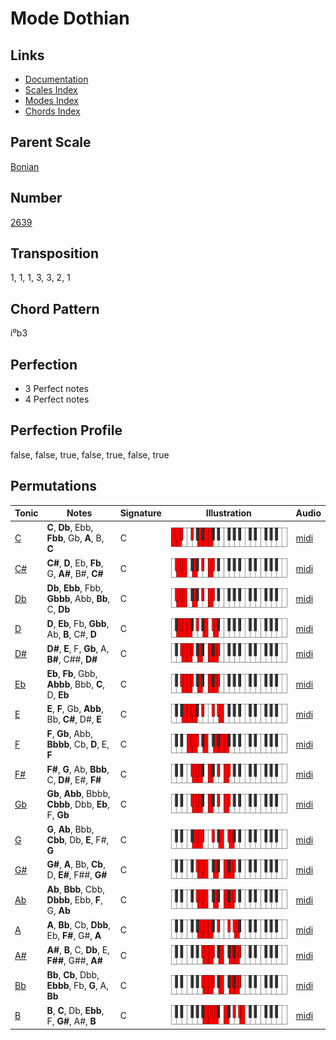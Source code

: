 # Mode Dothian

## Links

- [Documentation](README.md)
- [Scales Index](Scales.md)
- [Modes Index](Modes.md)
- [Chords Index](Chords.md)

## Parent Scale

[Bonian](ScaleBonian.md)

## Number

[2639](https://ianring.com/musictheory/scales/2639)

## Transposition

1, 1, 1, 3, 3, 2, 1

## Chord Pattern

i⁰b3

## Perfection

- 3 Perfect notes
- 4 Perfect notes

## Perfection Profile

false, false, true, false, true, false, true

## Permutations

| Tonic | Notes | Signature | Illustration | Audio |
|-------|-------|-----------|--------------|-------|
| [C](ModeCNaturalDothian.md) | **C**, **Db**, Ebb, **Fbb**, Gb, **A**, B, **C** | C | ![CNaturalDothian](ModeCNaturalDothian.png) | [midi](https://github.com/edipermadi/music/blob/main/docs/ModeCNaturalDothian.mid?raw=true) |
| [C#](ModeCSharpDothian.md) | **C#**, **D**, Eb, **Fb**, G, **A#**, B#, **C#** | C | ![CSharpDothian](ModeCSharpDothian.png) | [midi](https://github.com/edipermadi/music/blob/main/docs/ModeCSharpDothian.mid?raw=true) |
| [Db](ModeDFlatDothian.md) | **Db**, **Ebb**, Fbb, **Gbbb**, Abb, **Bb**, C, **Db** | C | ![DFlatDothian](ModeDFlatDothian.png) | [midi](https://github.com/edipermadi/music/blob/main/docs/ModeDFlatDothian.mid?raw=true) |
| [D](ModeDNaturalDothian.md) | **D**, **Eb**, Fb, **Gbb**, Ab, **B**, C#, **D** | C | ![DNaturalDothian](ModeDNaturalDothian.png) | [midi](https://github.com/edipermadi/music/blob/main/docs/ModeDNaturalDothian.mid?raw=true) |
| [D#](ModeDSharpDothian.md) | **D#**, **E**, F, **Gb**, A, **B#**, C##, **D#** | C | ![DSharpDothian](ModeDSharpDothian.png) | [midi](https://github.com/edipermadi/music/blob/main/docs/ModeDSharpDothian.mid?raw=true) |
| [Eb](ModeEFlatDothian.md) | **Eb**, **Fb**, Gbb, **Abbb**, Bbb, **C**, D, **Eb** | C | ![EFlatDothian](ModeEFlatDothian.png) | [midi](https://github.com/edipermadi/music/blob/main/docs/ModeEFlatDothian.mid?raw=true) |
| [E](ModeENaturalDothian.md) | **E**, **F**, Gb, **Abb**, Bb, **C#**, D#, **E** | C | ![ENaturalDothian](ModeENaturalDothian.png) | [midi](https://github.com/edipermadi/music/blob/main/docs/ModeENaturalDothian.mid?raw=true) |
| [F](ModeFNaturalDothian.md) | **F**, **Gb**, Abb, **Bbbb**, Cb, **D**, E, **F** | C | ![FNaturalDothian](ModeFNaturalDothian.png) | [midi](https://github.com/edipermadi/music/blob/main/docs/ModeFNaturalDothian.mid?raw=true) |
| [F#](ModeFSharpDothian.md) | **F#**, **G**, Ab, **Bbb**, C, **D#**, E#, **F#** | C | ![FSharpDothian](ModeFSharpDothian.png) | [midi](https://github.com/edipermadi/music/blob/main/docs/ModeFSharpDothian.mid?raw=true) |
| [Gb](ModeGFlatDothian.md) | **Gb**, **Abb**, Bbbb, **Cbbb**, Dbb, **Eb**, F, **Gb** | C | ![GFlatDothian](ModeGFlatDothian.png) | [midi](https://github.com/edipermadi/music/blob/main/docs/ModeGFlatDothian.mid?raw=true) |
| [G](ModeGNaturalDothian.md) | **G**, **Ab**, Bbb, **Cbb**, Db, **E**, F#, **G** | C | ![GNaturalDothian](ModeGNaturalDothian.png) | [midi](https://github.com/edipermadi/music/blob/main/docs/ModeGNaturalDothian.mid?raw=true) |
| [G#](ModeGSharpDothian.md) | **G#**, **A**, Bb, **Cb**, D, **E#**, F##, **G#** | C | ![GSharpDothian](ModeGSharpDothian.png) | [midi](https://github.com/edipermadi/music/blob/main/docs/ModeGSharpDothian.mid?raw=true) |
| [Ab](ModeAFlatDothian.md) | **Ab**, **Bbb**, Cbb, **Dbbb**, Ebb, **F**, G, **Ab** | C | ![AFlatDothian](ModeAFlatDothian.png) | [midi](https://github.com/edipermadi/music/blob/main/docs/ModeAFlatDothian.mid?raw=true) |
| [A](ModeANaturalDothian.md) | **A**, **Bb**, Cb, **Dbb**, Eb, **F#**, G#, **A** | C | ![ANaturalDothian](ModeANaturalDothian.png) | [midi](https://github.com/edipermadi/music/blob/main/docs/ModeANaturalDothian.mid?raw=true) |
| [A#](ModeASharpDothian.md) | **A#**, **B**, C, **Db**, E, **F##**, G##, **A#** | C | ![ASharpDothian](ModeASharpDothian.png) | [midi](https://github.com/edipermadi/music/blob/main/docs/ModeASharpDothian.mid?raw=true) |
| [Bb](ModeBFlatDothian.md) | **Bb**, **Cb**, Dbb, **Ebbb**, Fb, **G**, A, **Bb** | C | ![BFlatDothian](ModeBFlatDothian.png) | [midi](https://github.com/edipermadi/music/blob/main/docs/ModeBFlatDothian.mid?raw=true) |
| [B](ModeBNaturalDothian.md) | **B**, **C**, Db, **Ebb**, F, **G#**, A#, **B** | C | ![BNaturalDothian](ModeBNaturalDothian.png) | [midi](https://github.com/edipermadi/music/blob/main/docs/ModeBNaturalDothian.mid?raw=true) |

